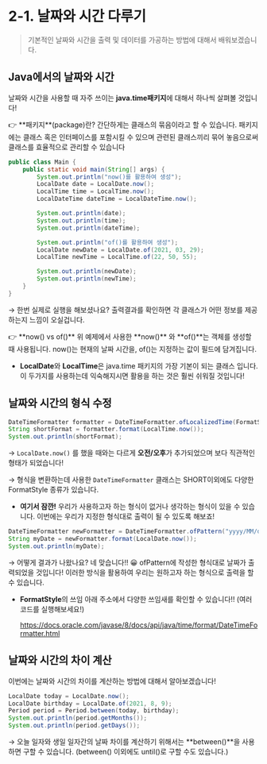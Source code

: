 # 2-1. 날짜와 시간 다루기

> 기본적인 날짜와 시간을 출력 및 데이터를 가공하는 방법에 대해서 배워보겠습니다. 



##  Java에서의 날짜와 시간

날짜와 시간을 사용할 때 자주 쓰이는 **java.time패키지**에 대해서 하나씩 살펴볼 것입니다!

<aside> 👉 **패키지**(package)란? 간단하게는 클래스의 묶음이라고 할 수 있습니다. 패키지에는 클래스 혹은 인터페이스를 포함시킬 수 있으며 관련된 클래스끼리 묶어 놓음으로써 클래스를 효율적으로 관리할 수 있습니다</aside>



```java
public class Main {
    public static void main(String[] args) {
        System.out.println("now()를 활용하여 생성");
        LocalDate date = LocalDate.now();
        LocalTime time = LocalTime.now();
        LocalDateTime dateTime = LocalDateTime.now();

        System.out.println(date);
        System.out.println(time);
        System.out.println(dateTime);

        System.out.println("of()를 활용하여 생성");
        LocalDate newDate = LocalDate.of(2021, 03, 29);
        LocalTime newTime = LocalTime.of(22, 50, 55);

        System.out.println(newDate);
        System.out.println(newTime);
    }
}
```

→ 한번 실제로 실행을 해보셨나요? 출력결과를 확인하면 각 클래스가 어떤 정보를 제공하는지 느낌이 오실겁니다.



<aside> 👉 **now() vs of()** 위 예제에서 사용한 **now()** 와 **of()**는 객체를 생성할 때 사용됩니다. now()는 현재의 날짜 시간을, of()는 지정하는 값이 필드에 담겨집니다.</aside>



- **LocalDate**와 **LocalTime**은 java.time 패키지의 가장 기본이 되는 클래스 입니다. 이 두가지를 사용하는데 익숙해지시면 활용을 하는 것은 훨씬 쉬워질 것입니다!



##  날짜와 시간의 형식 수정

```java
DateTimeFormatter formatter = DateTimeFormatter.ofLocalizedTime(FormatStyle.SHORT);
String shortFormat = formatter.format(LocalTime.now());
System.out.println(shortFormat);
```

→ `LocalDate.now()` 를 했을 때와는 다르게 **오전/오후**가 추가되었으며 보다 직관적인 형태가 되었습니다!

→ 형식을 변환하는데 사용한 `DateTimeFormatter` 클래스는 SHORT이외에도 다양한 FormatStyle 종류가 있습니다.



- **여기서 잠깐!** 우리가 사용하고자 하는 형식이 없거나 생각하는 형식이 있을 수 있습니다. 이번에는 우리가 지정한 형식대로 출력이 될 수 있도록 해보죠!

```java
DateTimeFormatter newFormatter = DateTimeFormatter.ofPattern("yyyy/MM/dd");
String myDate = newFormatter.format(LocalDate.now());
System.out.println(myDate);
```

→ 어떻게 결과가 나왔나요? 네 맞습니다!! 😀 ofPattern에 작성한 형식대로 날짜가 출력되었을 것입니다! 이러한 방식을 활용하여 우리는 원하고자 하는 형식으로 출력을 할 수 있습니다.



- **FormatStyle**의 쓰임 아래 주소에서 다양한 쓰임새를 확인할 수 있습니다!! (여러 코드를 실행해보세요!)

  https://docs.oracle.com/javase/8/docs/api/java/time/format/DateTimeFormatter.html



##  날짜와 시간의 차이 계산

이번에는 날짜와 시간의 차이를 계산하는 방법에 대해서 알아보겠습니다!

```java
LocalDate today = LocalDate.now();
LocalDate birthday = LocalDate.of(2021, 8, 9);
Period period = Period.between(today, birthday);
System.out.println(period.getMonths());
System.out.println(period.getDays());
```

→ 오늘 일자와 생일 일자간의 날짜 차이를 계산하기 위해서는 **between()**을 사용하면 구할 수 있습니다. (between() 이외에도 until()로 구할 수도 있습니다.)